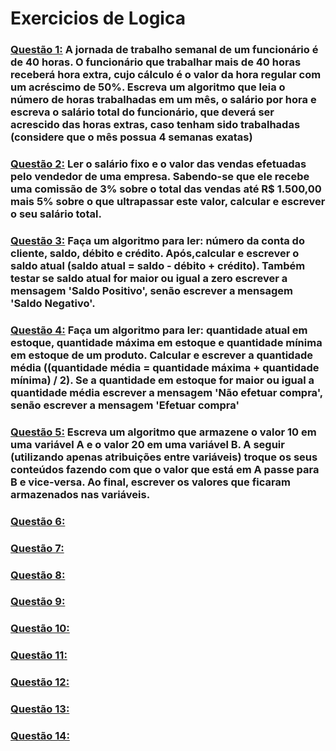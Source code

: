 # Exercicios de Logica

### [Questão 1:](https://github.com/GabrielCordeiroBarrosoTeles/Exercicios_de_Logica-/blob/main/q_1.por) A jornada de trabalho semanal de um funcionário é de 40 horas. O funcionário que  trabalhar mais de 40 horas receberá hora extra, cujo cálculo é o valor da hora regular com um acréscimo de 50%. Escreva um algoritmo que leia o número de horas trabalhadas em um mês, o salário por hora e escreva o salário total do funcionário, que deverá ser acrescido das horas extras, caso tenham sido trabalhadas (considere que o mês possua 4 semanas exatas)
### [Questão 2:](https://github.com/GabrielCordeiroBarrosoTeles/Exercicios_de_Logica-/blob/main/q_2.por)  Ler o salário fixo e o valor das vendas efetuadas pelo vendedor de uma empresa. Sabendo-se que ele recebe uma comissão de 3% sobre o total das vendas até R$ 1.500,00 mais 5% sobre o que ultrapassar este valor, calcular e escrever o seu salário total.
### [Questão 3:](https://github.com/GabrielCordeiroBarrosoTeles/Exercicios_de_Logica-/blob/main/q_3.por) Faça um algoritmo para ler: número da conta do cliente, saldo, débito e crédito.  Após,calcular e escrever o saldo atual (saldo atual = saldo - débito + crédito). Também testar se saldo atual for maior ou igual a zero escrever a mensagem 'Saldo Positivo', senão escrever a mensagem 'Saldo Negativo'.
### [Questão 4:](https://github.com/GabrielCordeiroBarrosoTeles/Exercicios_de_Logica-/blob/main/q_4.por) Faça um algoritmo para ler: quantidade atual em estoque, quantidade máxima em  estoque e quantidade mínima em estoque de um produto. Calcular e escrever a quantidade média ((quantidade média = quantidade máxima + quantidade mínima) / 2). Se a quantidade em estoque for maior ou igual a quantidade média escrever a mensagem 'Não efetuar compra', senão escrever a mensagem 'Efetuar compra'
### [Questão 5:](https://github.com/GabrielCordeiroBarrosoTeles/Exercicios_de_Logica-/blob/main/q_5.por) Escreva um algoritmo que armazene o valor 10 em uma variável A e o valor 20 em uma variável B. A seguir (utilizando apenas atribuições entre variáveis) troque os seus conteúdos fazendo com que o valor que está em A passe para B e vice-versa. Ao final, escrever os valores que ficaram armazenados nas variáveis.
### [Questão 6:](https://github.com/GabrielCordeiroBarrosoTeles/Exercicios_de_Logica-/blob/main/q_6.por) 
### [Questão 7:](https://github.com/GabrielCordeiroBarrosoTeles/Exercicios_de_Logica-/blob/main/q_7.por) 
### [Questão 8:](https://github.com/GabrielCordeiroBarrosoTeles/Exercicios_de_Logica-/blob/main/q_8.por) 
### [Questão 9:](https://github.com/GabrielCordeiroBarrosoTeles/Exercicios_de_Logica-/blob/main/q_9.por) 
### [Questão 10:](https://github.com/GabrielCordeiroBarrosoTeles/Exercicios_de_Logica-/blob/main/q_10.por) 
### [Questão 11:](https://github.com/GabrielCordeiroBarrosoTeles/Exercicios_de_Logica-/blob/main/q_11.por) 
### [Questão 12:](https://github.com/GabrielCordeiroBarrosoTeles/Exercicios_de_Logica-/blob/main/q_12.por) 
### [Questão 13:](https://github.com/GabrielCordeiroBarrosoTeles/Exercicios_de_Logica-/blob/main/q_13.por) 
### [Questão 14:](https://github.com/GabrielCordeiroBarrosoTeles/Exercicios_de_Logica-/blob/main/q_14.por) 
